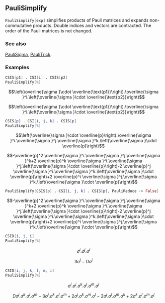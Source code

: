 ## PauliSimplify

`PauliSimplify[exp]` simplifies products of Pauli matrices and expands non-commutative products. Double indices and vectors are contracted. The order of the Pauli matrices is not changed.

### See also

[PauliSigma](PauliSigma), [PauliTrick](PauliTrick).

### Examples

```mathematica
CSIS[p1] . CSI[i] . CSIS[p2]
PauliSimplify[%]
```

$$\left(\overline{\sigma }\cdot \overline{\text{p1}}\right).\overline{\sigma }^i.\left(\overline{\sigma }\cdot \overline{\text{p2}}\right)$$

$$\left(\overline{\sigma }\cdot \overline{\text{p1}}\right).\overline{\sigma }^i.\left(\overline{\sigma }\cdot \overline{\text{p2}}\right)$$

```mathematica
CSIS[p] . CSI[i, j, k] . CSIS[p]
PauliSimplify[%]
```

$$\left(\overline{\sigma }\cdot \overline{p}\right).\overline{\sigma }^i.\overline{\sigma }^j.\overline{\sigma }^k.\left(\overline{\sigma }\cdot \overline{p}\right)$$

$$-\overline{p}^2 \overline{\sigma }^i.\overline{\sigma }^j.\overline{\sigma }^k+2 \overline{p}^k \overline{\sigma }^i.\overline{\sigma }^j.\left(\overline{\sigma }\cdot \overline{p}\right)-2 \overline{p}^j \overline{\sigma }^i.\overline{\sigma }^k.\left(\overline{\sigma }\cdot \overline{p}\right)+2 \overline{p}^i \overline{\sigma }^j.\overline{\sigma }^k.\left(\overline{\sigma }\cdot \overline{p}\right)$$

```mathematica
PauliSimplify[CSIS[p] . CSI[i, j, k] . CSIS[p], PauliReduce -> False]
```

$$-\overline{p}^2 \overline{\sigma }^i.\overline{\sigma }^j.\overline{\sigma }^k+2 \overline{p}^k \overline{\sigma }^i.\overline{\sigma }^j.\left(\overline{\sigma }\cdot \overline{p}\right)-2 \overline{p}^j \overline{\sigma }^i.\overline{\sigma }^k.\left(\overline{\sigma }\cdot \overline{p}\right)+2 \overline{p}^i \overline{\sigma }^j.\overline{\sigma }^k.\left(\overline{\sigma }\cdot \overline{p}\right)$$

```mathematica
CSID[i, j, i]
PauliSimplify[%]
```

$$\sigma ^i.\sigma ^j.\sigma ^i$$

$$3 \sigma ^j-D \sigma ^j$$

```mathematica
CSID[i, j, k, l, m, i]
PauliSimplify[%]
```

$$\sigma ^i.\sigma ^j.\sigma ^k.\sigma ^l.\sigma ^m.\sigma ^i$$

$$D \sigma ^j.\sigma ^k.\sigma ^l.\sigma ^m-3 \sigma ^j.\sigma ^k.\sigma ^l.\sigma ^m+2 \sigma ^j.\sigma ^k.\sigma ^m.\sigma ^l-2 \sigma ^j.\sigma ^l.\sigma ^m.\sigma ^k+2 \sigma ^k.\sigma ^l.\sigma ^m.\sigma ^j$$